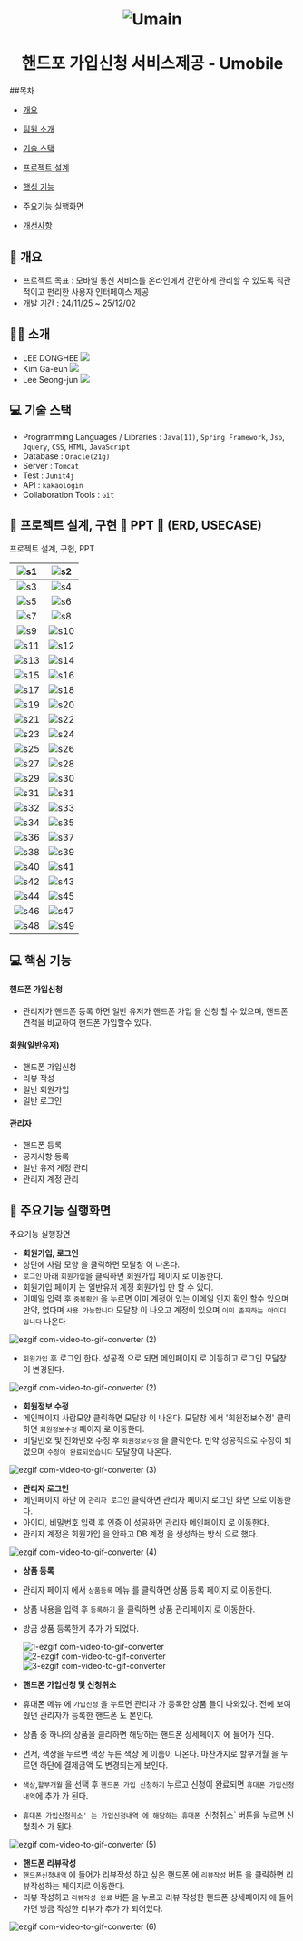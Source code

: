 <h1 align="center">

![Umain](https://github.com/user-attachments/assets/c47bbcd3-9f31-465c-bba7-546878ebc736)

</h1>
<h1 align="center">핸드포 가입신청 서비스제공 - Umobile</h1>

##목차

  - [개요](https://github.com/ehdgml123/Umobile#-개요)

  - [팀원 소개](https://github.com/ehdgml123/Umobile#-개요)
  
  - [기술 스택](https://github.com/ehdgml123/Umobile#-기술-스택)
    
  - [프로젝트 설계](https://github.com/ehdgml123/Umobile#-프로젝트-설계)
    
  - [핵심 기능](https://github.com/ehdgml123/Umobile#-핵심-기능)
    
  - [주요기능 실행화면](https://github.com/ehdgml123/Umobile#-주요기능-실행화면)
    
  - [개선사항](https://github.com/ehdgml123/Umobile#-개선사항)

## :blue_book: 개요
- 프로젝트 목표 : 모바일 통신 서비스를 온라인에서 간편하게 관리할 수 있도록 직관적이고 펀리한 사용자 인터페이스 제공
- 개발 기간 : 24/11/25 ~ 25/12/02

## 🙋‍♀️ 소개
- LEE DONGHEE <a href="https://github.com/ehdgml123"><img src="https://img.shields.io/badge/GitHub-181717?style=plastic&logo=GitHub&logoColor=white"></a>
- Kim Ga-eun <a href="https://github.com/gane2e"><img src="https://img.shields.io/badge/GitHub-181717?style=plastic&logo=GitHub&logoColor=white"></a>
- Lee Seong-jun <a href="https://github.com/vash111"><img src="https://img.shields.io/badge/GitHub-181717?style=plastic&logo=GitHub&logoColor=white"></a>

## :computer: 기술 스택
- Programming Languages / Libraries : `Java(11)`, `Spring Framework`, `Jsp`, `Jquery`, `CSS`, `HTML`, `JavaScript`
- Database : `Oracle(21g)`
- Server : `Tomcat`
- Test : `Junit4j`
- API : `kakaologin`
- Collaboration Tools : `Git`

 ## :bookmark_tabs: 프로젝트 설계, 구현 📂 PPT 📂 (ERD, USECASE)
 프로젝트 설계, 구현, PPT

<div align="center">
  
   | ![s1](https://github.com/user-attachments/assets/3e0a587c-8c65-4879-b921-73d6f1c21a93) | ![s2](https://github.com/user-attachments/assets/1909adeb-ec03-4eeb-b673-bc50dca227a2) |   
   | :----------: | :----------: |
   | ![s3](https://github.com/user-attachments/assets/8a4a01af-59c9-4ebc-b8a7-28ef329997d3) | ![s4](https://github.com/user-attachments/assets/ce644ba7-003b-446d-8e7d-ec1f1db3bedb) |
   | ![s5](https://github.com/user-attachments/assets/8b16303e-d418-49f6-8898-a98eab0fe673) | ![s6](https://github.com/user-attachments/assets/ea90b05e-62fb-455e-8785-f7f0c279af66) |
   | ![s7](https://github.com/user-attachments/assets/16b171e2-fd2d-48cb-8569-4b79021ea09a) | ![s8](https://github.com/user-attachments/assets/da26898f-d9b5-459a-a3a0-a7565c3776bc) |
   | ![s9](https://github.com/user-attachments/assets/35e8d428-a5cd-47a9-9c05-cefd7c0f96ae) | ![s10](https://github.com/user-attachments/assets/3062c82e-e057-4174-b197-d8beb5107969) |
   | ![s11](https://github.com/user-attachments/assets/16c4d87f-3c1f-4117-8d8f-52ae9f4f5164) | ![s12](https://github.com/user-attachments/assets/38ada88e-5333-4d58-8d89-76d2b6ba8127) |
   | ![s13](https://github.com/user-attachments/assets/69d1a3ac-9ac3-4f69-9d5b-793cde31b58b) | ![s14](https://github.com/user-attachments/assets/3451327b-0643-41dd-91ba-a2ce34b2b4de) | 
   | ![s15](https://github.com/user-attachments/assets/92034de6-7351-4c03-b72c-5552c90ce7d6) | ![s16](https://github.com/user-attachments/assets/f92e8660-0632-4128-a1a0-b99c31a4fbfa) |
   | ![s17](https://github.com/user-attachments/assets/ca6ab962-e507-4711-92ac-3cfdb3115085) | ![s18](https://github.com/user-attachments/assets/54688167-327b-4350-acc9-e603a02bbe51) |
   | ![s19](https://github.com/user-attachments/assets/df902443-c6ef-4f3e-b63e-dc46b4a527b7) | ![s20](https://github.com/user-attachments/assets/1e86bd2e-9f23-4020-992b-aa5d1caa6c24) |
   | ![s21](https://github.com/user-attachments/assets/1ca670b1-dced-4a1d-9e04-65e458104c98) | ![s22](https://github.com/user-attachments/assets/54f0d834-a6ee-488e-a50f-2c693280e563) |
   | ![s23](https://github.com/user-attachments/assets/be7c04ee-7a40-4e5a-8f6f-f4f641ab0fdb) | ![s24](https://github.com/user-attachments/assets/fb40f19e-00be-429a-a4cc-617590b143ef) |
   | ![s25](https://github.com/user-attachments/assets/7d4f01d6-b224-4e5c-9a22-cddfbdd6001a) | ![s26](https://github.com/user-attachments/assets/e8f2a275-2f65-4016-8a07-a2cf6caa4642) |
   | ![s27](https://github.com/user-attachments/assets/32a1b23a-878b-4fb8-9e91-ddc831c3f79d) | ![s28](https://github.com/user-attachments/assets/7561a3b4-913b-4dba-8cf5-d441a82a674c) |
   | ![s29](https://github.com/user-attachments/assets/afc0c702-c1eb-4d11-b41c-2374f8c7f0a1) | ![s30](https://github.com/user-attachments/assets/3bd3f3ee-8323-458a-9d04-1709eb8c00d1) |
   | ![s31](https://github.com/user-attachments/assets/53acdf01-a894-4fbe-9504-3725a6ba8c1d) | ![s31](https://github.com/user-attachments/assets/53acdf01-a894-4fbe-9504-3725a6ba8c1d) |
   | ![s32](https://github.com/user-attachments/assets/ce350618-d14d-4570-9ab2-f5c9db5078b4) | ![s33](https://github.com/user-attachments/assets/e9d85cb8-f5f5-480e-b4fb-7c5a6c1fb56a) |
   | ![s34](https://github.com/user-attachments/assets/bccc3871-b3f4-4ff7-bd5c-bf938670a02e) | ![s35](https://github.com/user-attachments/assets/6cc2df10-42b2-4003-a754-2db8cacd7661) |
   | ![s36](https://github.com/user-attachments/assets/64b83c64-78f3-459a-95b5-eedfd423026c) | ![s37](https://github.com/user-attachments/assets/677afe65-e6f4-404c-b8e4-e81e4eeed838) |
   | ![s38](https://github.com/user-attachments/assets/22ad8d5e-b798-4b59-8c5a-759b1afb9e28) | ![s39](https://github.com/user-attachments/assets/83d0ba65-4537-4912-989f-31cdd93e1590) |
   | ![s40](https://github.com/user-attachments/assets/ad33d351-d981-4d8a-a8c7-25b35bde6f22) | ![s41](https://github.com/user-attachments/assets/56c26f00-ff31-4524-9884-50656787c93b) |
   | ![s42](https://github.com/user-attachments/assets/6bb0785d-dbb0-4c13-af06-21c0239d414a) | ![s43](https://github.com/user-attachments/assets/84bdb8bf-4d1e-4a9a-a4c3-9a2589195d32) |
   | ![s44](https://github.com/user-attachments/assets/053b22e5-f36c-4d68-b629-9b7a883353ef) | ![s45](https://github.com/user-attachments/assets/435e502b-f87b-4995-94ff-3c976a3b964a) |
   | ![s46](https://github.com/user-attachments/assets/13312131-0ef5-4dea-a22c-33d4563efd00) | ![s47](https://github.com/user-attachments/assets/c1f071d5-e7ed-4776-aa00-819e3652bad5) |
   | ![s48](https://github.com/user-attachments/assets/ea95aad8-126a-4bc4-9715-f7c17db5f50a) | ![s49](https://github.com/user-attachments/assets/d66340ad-5e38-49e2-a89c-59617c875ed5) |
</div>


 ## 💻 핵심 기능

  #### 핸드폰 가입신청
  - 관리자가 핸드폰 등록 하면 일반 유저가 핸드폰 가입 을 신청 할 수 있으며, 핸드폰 견적을 비교하여 핸드폰 가입할수 있다.

 #### 회원(일반유저)
  - 핸드폰 가입신청
  - 리뷰 작성
  - 일반 회원가입
  - 일반 로그인

 #### 관리자
  - 핸드폰 등록
  - 공지사항 등록
  - 일반 유저 계정 관리
  - 관리자 계정 관리

## 🎇 주요기능 실행화면
주요기능 실행장면

 * **회원가입, 로그인**
 * 상단에 사람 모양 을 클릭하면 모달창 이 나온다. 
 * `로그인` 아래 `회원가입`을 클릭하면 회원가입 페이지 로 이동한다.
 *  회원가입 페이지 는 일반유저 계정 회원가입 만 할 수 있다.
 *  이메일 입력 후 `중복확인` 을 누르면 이미 계정이 있는 이메일 인지 확인 할수 있으며
    만약, 없다며 `사용 가능합니다` 모달창 이 나오고 계정이 있으며 `이미 존재하는 아이디 입니다` 나온다

![ezgif com-video-to-gif-converter (2)](https://github.com/user-attachments/assets/7246ef1c-a4aa-4323-90fd-38d42f3e63de)

 * `회원가입` 후 로그인 한다. 성공적 으로 되면 메인페이지 로 이동하고 로그인 모달창 이 변경된다.

![ezgif com-video-to-gif-converter (2)](https://github.com/user-attachments/assets/97063060-2bb6-4052-9126-b00a24a0efa9)


 * **회원정보 수정**
 * 메인페이지 사람모양 클릭하면 모달창 이 나온다. 모달창 에서 '회원정보수정' 클릭하면 `회원정보수정` 페이지 로 이동한다.
 * 비밀번호 및 전화번호 수정 후 `회원정보수정` 을 클릭한다. 만약 성공적으로 수정이 되었으며 `수정이 완료되었습니다` 모달창이
   나온다.

![ezgif com-video-to-gif-converter (3)](https://github.com/user-attachments/assets/3399ed7f-96cd-42f0-80e4-39b74e38770c)

* **관리자 로그인**
* 메인페이지 하단 에 `관리자 로그인` 클릭하면 관리자 페이지 로그인 화면 으로 이동한다.
* 아이디, 비밀번호 입력 후 인증 이 성공하면 관리자 메인페이지 로 이동한다.
* 관리자 계정은 회원가입 을 안하고 DB 계정 을 생성하는 방식 으로 했다.

![ezgif com-video-to-gif-converter (4)](https://github.com/user-attachments/assets/f8fc5fcc-e75d-455f-9380-17cbf0882f8c)  

* **상품 등록**
* 관리자 페이지 에서 `상품등록` 메뉴 를 클릭하면 상품 등록 페이지 로 이동한다.
* 상품 내용을 입력 후 `등록하기` 을 클릭하면 상품 관리페이지 로 이동한다.
* 방금 상품 등록한게 추가 가 되었다.

  ![1-ezgif com-video-to-gif-converter](https://github.com/user-attachments/assets/9fe774c6-046c-441f-9485-6aca5724d45c)
  ![2-ezgif com-video-to-gif-converter](https://github.com/user-attachments/assets/d7e9694b-17b1-4460-b18a-6d9951912a34)
  ![3-ezgif com-video-to-gif-converter](https://github.com/user-attachments/assets/42f4222a-71db-400a-a81b-93a306506741)
  
  
* **핸드폰 가입신청 및 신청취소**
*  휴대폰 메뉴 에 `가입신청` 을 누르면 관리자 가 등록한 상품 들이 나와있다. 전에 보여줬던 관리자가 등록한 핸드폰 도 본인다.
*  상품 중 하나의 상품을 클리하면 해당하는 핸드폰 상세페이지 에 들어가 진다.
*  먼저, 색상을 누르면 색상 누른 색상 에 이름이 나온다. 마찬가지로 할부개월 을 누르면 하단에 결제금액 도 변경되는게 보인다.
* `색상`,`할부개월` 을 선택 후 `핸드폰 가입 신청하기` 누르고 신청이 완료되면 `휴대폰 가입신청내역`에 추가 가 된다.
*  `휴대폰 가입신청취소' 는 가입신청내역 에 해당하는 휴대폰 `신청취소` 버튼을 누르면 신청최소 가 된다.

 ![ezgif com-video-to-gif-converter (5)](https://github.com/user-attachments/assets/31b39392-cc2b-4248-a401-bb3c78c1702f)


* **핸드폰 리뷰작성**
* `핸드폰신청내역` 에 들어가 리뷰작성 하고 싶은 핸드폰 에 `리뷰작성` 버튼 을 클릭하면 리뷰작성하는 페이지로 이동한다.
* 리뷰 작성하고 `리뷰작성 완료` 버튼 을 누르고 리뷰 작성한 핸드폰 상세페이지 에 들어가면 방금 작성한 리뷰가 추가 가 되어있다.

![ezgif com-video-to-gif-converter (6)](https://github.com/user-attachments/assets/38f30716-68d0-459e-aa59-def01a1d0c93)
  
 

